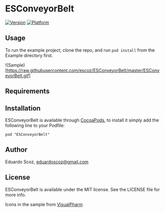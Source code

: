 # ESConveyorBelt

[![Version](http://cocoapod-badges.herokuapp.com/v/ESConveyorBelt/badge.png)](http://cocoadocs.org/docsets/ESConveyorBelt)
[![Platform](http://cocoapod-badges.herokuapp.com/p/ESConveyorBelt/badge.png)](http://cocoadocs.org/docsets/ESConveyorBelt)

## Usage

To run the example project; clone the repo, and run `pod install` from the Example directory first.

!(Sample)[https://raw.githubusercontent.com/escoz/ESConveyorBelt/master/ESConveyorBelt.gif]

## Requirements

## Installation

ESConveyorBelt is available through [CocoaPods](http://cocoapods.org), to install
it simply add the following line to your Podfile:

    pod "ESConveyorBelt"

## Author

Eduardo Scoz, eduardoscoz@gmail.com

## License

ESConveyorBelt is available under the MIT license. See the LICENSE file for more info.

Icons in the sample from [VisualPharm](http://www.visualpharm.com/vacation_icon_set/)